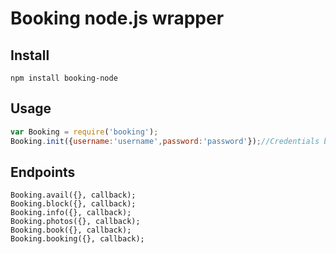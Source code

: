 Booking node.js wrapper
====

## Install

```
npm install booking-node
```

## Usage

```js
var Booking = require('booking');
Booking.init({username:'username',password:'password'});//Credentials booking
```

## Endpoints

```
Booking.avail({}, callback);
Booking.block({}, callback);
Booking.info({}, callback);
Booking.photos({}, callback);
Booking.book({}, callback);
Booking.booking({}, callback);
```